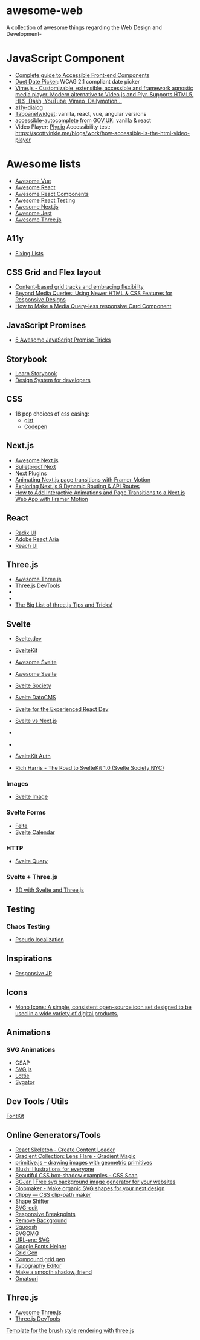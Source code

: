 # awesome-web
A collection of awesome things regarding the Web Design and Development-

# JavaScript Component

* [Complete guide to Accessible Front-end Components](https://www.smashingmagazine.com/2021/03/complete-guide-accessible-front-end-components/)
* [Duet Date Picker](https://github.com/duetds/date-picker): WCAG 2.1 compliant date picker
* [Vime.js - Customizable, extensible, accessible and framework agnostic media player. Modern alternative to Video.js and Plyr. Supports HTML5, HLS, Dash, YouTube, Vimeo, Dailymotion...](https://vimejs.com/)
* [a11y-dialog](https://github.com/HugoGiraudel/a11y-dialog)
* [Tabpanelwidget](https://tabpanelwidget.com/#le-code): vanilla, react, vue, angular versions
* [accessible-autocomplete from GOV.UK](https://github.com/alphagov/accessible-autocomplete): vanilla & react
* Video Player: [Plyr.io](https://plyr.io/)
  Accessibility test: https://scottvinkle.me/blogs/work/how-accessible-is-the-html-video-player


# Awesome lists

* [Awesome Vue](https://github.com/vuejs/awesome-vue)
* [Awesome React](https://github.com/enaqx/awesome-react)
* [Awesome React Components](https://github.com/brillout/awesome-react-components)
* [Awesome React Testing](https://github.com/infinitered/awesome-react-testing)
* [Awesome Next.js](https://github.com/unicodeveloper/awesome-nextjs)
* [Awesome Jest](https://github.com/jest-community/awesome-jest)
* [Awesome Three.js](https://github.com/fritx/awesome-threejs)


## A11y

* [Fixing Lists](https://www.scottohara.me/blog/2019/01/12/lists-and-safari.html)


## CSS Grid and Flex layout

* [Content-based grid tracks and embracing flexibility](https://hiddedevries.nl/en/blog/2019-02-23-content-based-grid-tracks-and-embracing-flexibility)
* [Beyond Media Queries: Using Newer HTML & CSS Features for Responsive Designs](https://css-tricks.com/beyond-media-queries-using-newer-html-css-features-for-responsive-designs/)
* [How to Make a Media Query-less responsive Card Component ](https://css-tricks.com/how-to-make-a-media-query-less-card-component/)


## JavaScript Promises

* [5 Awesome JavaScript Promise Tricks](https://davidwalsh.name/javascript-promise-tricks)



## Storybook

* [Learn Storybook](https://www.learnstorybook.com/)
* [Design System for developers](https://www.learnstorybook.com/design-systems-for-developers/react/en/introduction/)


## CSS

* 18 pop choices of css easing:
    * [gist](https://gist.github.com/argyleink/36e1c0153d2a783d513bd29c9f25aaf2)
    * [Codepen](https://codepen.io/argyleink/pen/BajvPLz)


## Next.js

* [Awesome Next.js](https://github.com/unicodeveloper/awesome-nextjs)
* [Bulletproof Next](https://getstarted.sh/bulletproof-next)
* [Next Plugins](https://github.com/vercel/next-plugins)
* [Animating Next.js page transitions with Framer Motion](https://reacttricks.com/animating-next-page-transitions-with-framer-motion/)
* [Exploring Next.js 9 Dynamic Routing & API Routes](https://reacttricks.com/exploring-next-9-dynamic-routing-and-api-routes/)
* [How to Add Interactive Animations and Page Transitions to a Next.js Web App with Framer Motion](https://www.freecodecamp.org/news/how-to-add-interactive-animations-and-page-transitions-to-a-next-js-web-app-with-framer-motion/#step-3-adding-page-transitions-with-framer-motion-to-a-next-js-app)


## React

* [Radix UI](https://www.radix-ui.com/)
* [Adobe React Aria](https://react-spectrum.adobe.com/react-aria)
* [Reach UI](https://reach.tech/)


## Three.js

* [Awesome Three.js](https://github.com/fritx/awesome-threejs)
* [Three.js DevTools](https://github.com/threejs/three-devtools)
* [](https://github.com/Fasani/three-js-resources)
* [](https://github.com/ektogamat/threejs-andy-bolierplate)
* [The Big List of three.js Tips and Tricks!](https://discoverthreejs.com/tips-and-tricks/)



## Svelte

* [Svelte.dev](https://svelte.dev)
* [SvelteKit](https://kit.svelte.dev/)
* [Awesome Svelte](https://github.com/TheComputerM/awesome-svelte)
* [Awesome Svelte](https://github.com/rocketlaunchr/awesome-svelte)
* [Svelte Society](https://sveltesociety.dev/)
* [Svelte DatoCMS](https://github.com/lukaszwisniewski88/svelte-datocms)
* [Svelte for the Experienced React Dev](https://css-tricks.com/svelte-for-the-experienced-react-dev/)
* [Svelte vs Next.js](https://gist.github.com/nberlette/c7ee7e1773fb55cf4ff1b713e748969e)
* [](https://github.com/stephane-vanraes/renderless-svelte)
* [](https://www.houdinigraphql.com)
* [SvelteKit Auth](https://github.com/Dan6erbond/sk-auth)

* [Rich Harris - The Road to SvelteKit 1.0 (Svelte Society NYC)](https://www.youtube.com/watch?v=s6a1pbTVcUs)


### Images
* [Svelte Image](https://github.com/matyunya/svelte-image)


### Svelte Forms

* [Felte](https://felte.dev/)
* [Svelte Calendar](https://6edesign.github.io/svelte-calendar/)

### HTTP
* [Svelte Query](https://sveltequery.vercel.app/)

### Svelte + Three.js

* [3D with Svelte and Three.js](https://javascript.plainenglish.io/3d-with-svelte-and-three-js-f4366f342f9f)



## Testing

### Chaos Testing

* [Pseudo localization](https://github.com/tryggvigy/pseudo-localization)


## Inspirations

* [Responsive JP](https://responsive-jp.com)


## Icons

* [Mono Icons: A simple, consistent open-source icon set designed to be used in a wide variety of digital products.](https://icons.mono.company/)


## Animations

### SVG Animations

* GSAP
* [SVG.js](https://svgjs.com/docs/3.0/)
* [Lottie](https://airbnb.design/lottie/)
* [Svgator](svgator.com)


## Dev Tools / Utils

[FontKit](https://github.com/foliojs/fontkit)


## Online Generators/Tools

* [React Skeleton - Create Content Loader](https://skeletonreact.com/)
* [Gradient Collection: Lens Flare - Gradient Magic](https://www.gradientmagic.com/collection/lensflare)
* [primitive.js – drawing images with geometric primitives](https://ondras.github.io/primitive.js/)
* [Blush: Illustrations for everyone](https://blush.design/)
* [Beautiful CSS box-shadow examples - CSS Scan](https://getcssscan.com/css-box-shadow-examples)
* [BGJar | Free svg background image generator for your websites](https://bgjar.com/)
* [Blobmaker - Make organic SVG shapes for your next design](https://www.blobmaker.app/)
* [Clippy — CSS clip-path maker](https://bennettfeely.com/clippy/)
* [Shape Shifter](https://shapeshifter.design/)
* [SVG-edit](https://svg-edit.github.io/svgedit/releases/svg-edit-2.8.1/svg-editor.html)
* [Responsive Breakpoints](https://www.responsivebreakpoints.com/)
* [Remove Background](https://www.remove.bg/)
* [Squoosh](https://squoosh.app/editor)
* [SVGOMG](https://jakearchibald.github.io/svgomg/)
* [URL-enc SVG](https://yoksel.github.io/url-encoder/)
* [Google Fonts Helper](https://google-webfonts-helper.herokuapp.com/fonts)
* [Grid Gen](https://cssgrid-generator.netlify.com/)
* [Compound grid gen](https://codepen.io/michellebarker/full/zYOMYWv)
* [Typography Editor](https://codyhouse.co/ds/globals/typography)
* [Make a smooth shadow, friend](https://brumm.af/shadows)
* [Omatsuri](https://omatsuri.app/)



## Three.js

* [Awesome Three.js](https://github.com/fritx/awesome-threejs)
* [Three.js DevTools](https://github.com/threejs/three-devtools)

[](https://market.pmnd.rs/)
[](https://github.com/pmndrs/racing-game)
[](https://www.blender-models.com/)
[](https://docs.pmnd.rs/a11y/introduction)
[](https://docs.pmnd.rs/react-three-fiber/getting-started/introduction)
[](https://slimery.art/)
[](https://rogueengine.io/)
[](https://github.com/pmndrs/drei)
[](https://sketchfab.com/store)
[](https://github.com/pmndrs/gltfjsx)
[](https://www.kenney.nl/assets/particle-pack)
[](https://github.com/nidorx/matcaps)
[](https://quaternius.com/)
[](https://polyhaven.com/)
[](https://matheowis.github.io/HDRI-to-CubeMap/)
[](https://3dtextures.me/)
[](https://www.poliigon.com/)
[](https://threejs.org/editor/)
[](https://github.com/KhronosGroup/glTF-Sample-Models)
[](https://google.github.io/draco/)
[](https://readyplayer.me/)
[](https://opengameart.org/content/skiingpenguins-skybox-pack)
[](https://www.mixamo.com/#/)
[](https://www.soundboard.com/sb/starwarsfx)
[](https://discoverthreejs.com/tips-and-tricks/)
[](https://github.com/yomotsu/camera-controls)
[](https://www.kenney.nl/)
[](https://discoverthreejs.com/)
[](https://github.com/protectwise/troika/tree/master/packages/troika-three-text)
[](https://www.turbosquid.com/)
[](https://nilooy.github.io/character-animation-combiner/)
[](https://codesandbox.io/s/clouds-mbfzf?file=/src/App.js)
[](https://gltf.report/)
[](https://lab.julienverneaut.com/matcap-editor/)
[](https://marketplace.rogueengine.io/)


[Template for the brush style rendering with three.js](https://github.com/Sekuta82/oil-on-threejs-template)
